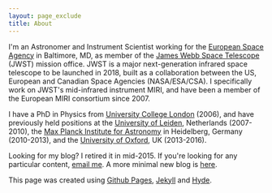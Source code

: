 ```yaml
---
layout: page_exclude
title: About
---
```

I'm an Astronomer and Instrument Scientist working for the [European Space Agency](http://www.esa.int) in Baltimore, MD, as member of the [James Webb Space Telescope](http://sci.esa.int/jwst/) (JWST) mission office. JWST is a major next-generation infrared space telescope to be launched in 2018, built as a collaboration between the US, European and Canadian Space Agencies (NASA/ESA/CSA). I specifically work on JWST's mid-infrared instrument MIRI, and have been a member of the European MIRI consortium since 2007.

I have a PhD in Physics from [University College London](http://www.ucl.ac.uk/star) (2006), and have previously held positions at the [University of Leiden](http://www.strw.leidenuniv.nl), Netherlands (2007-2010), the [Max Planck Institute for Astronomy](http://www.mpia.de) in Heidelberg, Germany (2010-2013), and the [University of Oxford](https://www2.physics.ox.ac.uk/research/astrophysics), UK (2013-2016).

Looking for my blog? I retired it in mid-2015. If you're looking for any particular content, [email me](/contact/). A more minimal new blog is [here](/notes/).

This page was created using [Github Pages](https://pages.github.com/), [Jekyll](http://jekyllrb.com/) and [Hyde](https://github.com/poole/hyde).  



